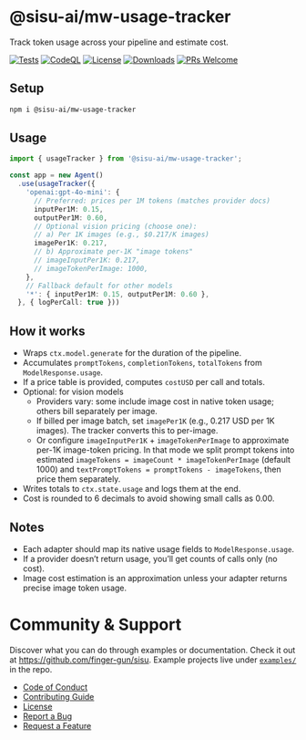 # @sisu-ai/mw-usage-tracker

Track token usage across your pipeline and estimate cost.

[![Tests](https://github.com/finger-gun/sisu/actions/workflows/tests.yml/badge.svg?branch=main)](https://github.com/finger-gun/sisu/actions/workflows/tests.yml)
[![CodeQL](https://github.com/finger-gun/sisu/actions/workflows/github-code-scanning/codeql/badge.svg)](https://github.com/finger-gun/sisu/actions/workflows/github-code-scanning/codeql)
[![License](https://img.shields.io/badge/license-Apache--2.0-blue)](https://github.com/finger-gun/sisu/blob/main/LICENSE)
[![Downloads](https://img.shields.io/npm/dm/%40sisu-ai%2Fmw-usage-tracker)](https://www.npmjs.com/package/@sisu-ai/mw-usage-tracker)
[![PRs Welcome](https://img.shields.io/badge/PRs-welcome-brightgreen.svg)](https://github.com/finger-gun/sisu/blob/main/CONTRIBUTING.md)

## Setup
```bash
npm i @sisu-ai/mw-usage-tracker
```

## Usage
```ts
import { usageTracker } from '@sisu-ai/mw-usage-tracker';

const app = new Agent()
  .use(usageTracker({
    'openai:gpt-4o-mini': {
      // Preferred: prices per 1M tokens (matches provider docs)
      inputPer1M: 0.15,
      outputPer1M: 0.60,
      // Optional vision pricing (choose one):
      // a) Per 1K images (e.g., $0.217/K images)
      imagePer1K: 0.217,
      // b) Approximate per-1K "image tokens"
      // imageInputPer1K: 0.217,
      // imageTokenPerImage: 1000,
    },
    // Fallback default for other models
    '*': { inputPer1M: 0.15, outputPer1M: 0.60 },
  }, { logPerCall: true }))
```

## How it works
- Wraps `ctx.model.generate` for the duration of the pipeline.
- Accumulates `promptTokens`, `completionTokens`, `totalTokens` from `ModelResponse.usage`.
- If a price table is provided, computes `costUSD` per call and totals.
- Optional: for vision models
  - Providers vary: some include image cost in native token usage; others bill separately per image.
  - If billed per image batch, set `imagePer1K` (e.g., 0.217 USD per 1K images). The tracker converts this to per-image.
  - Or configure `imageInputPer1K` + `imageTokenPerImage` to approximate per-1K image-token pricing. In that mode we split
    prompt tokens into estimated `imageTokens = imageCount * imageTokenPerImage` (default 1000) and
    `textPromptTokens = promptTokens - imageTokens`, then price them separately.
- Writes totals to `ctx.state.usage` and logs them at the end.
- Cost is rounded to 6 decimals to avoid showing small calls as 0.00.

## Notes
- Each adapter should map its native usage fields to `ModelResponse.usage`.
- If a provider doesn’t return usage, you’ll get counts of calls only (no cost).
- Image cost estimation is an approximation unless your adapter returns precise image token usage.

# Community & Support

Discover what you can do through examples or documentation. Check it out at https://github.com/finger-gun/sisu. Example projects live under [`examples/`](https://github.com/finger-gun/sisu/tree/main/examples) in the repo.

- [Code of Conduct](https://github.com/finger-gun/sisu/blob/main/CODE_OF_CONDUCT.md)
- [Contributing Guide](https://github.com/finger-gun/sisu/blob/main/CONTRIBUTING.md)
- [License](https://github.com/finger-gun/sisu/blob/main/LICENSE)
- [Report a Bug](https://github.com/finger-gun/sisu/issues/new?template=bug_report.md)
- [Request a Feature](https://github.com/finger-gun/sisu/issues/new?template=feature_request.md)
